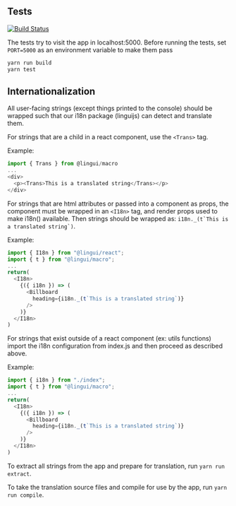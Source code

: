 ## Tests

[![Build Status](https://travis-ci.org/instructure/common-cartridge-viewer.svg?branch=master)](https://travis-ci.org/instructure/common-cartridge-viewer)

The tests try to visit the app in localhost:5000.
Before running the tests, set `PORT=5000` as an
environment variable to make them pass

```bash
yarn run build
yarn test
```

## Internationalization

All user-facing strings (except things printed to the console) should be wrapped
such that our i18n package (linguijs) can detect and translate them.

For strings that are a child in a react component, use the `<Trans>` tag.

Example:

```javascript
import { Trans } from @lingui/macro
...
<div>
  <p><Trans>This is a translated string</Trans></p>
</div>
```

For strings that are html attributes or passed into a component as props, the
component must be wrapped in an `<I18n>` tag, and render props used to make i18n()
available. Then strings should be wrapped as: `` i18n._(t`This is a translated string`) ``.

Example:

```javascript
import { I18n } from "@lingui/react";
import { t } from "@lingui/macro";
...
return(
  <I18n>
    {({ i18n }) => (
      <Billboard
        heading={i18n._(t`This is a translated string`)}
      />
    )}
  </I18n>
)
```

For strings that exist outside of a react component (ex: utils functions) import
the i18n configuration from index.js and then proceed as described above.

Example:

```javascript
import { i18n } from "./index";
import { t } from "@lingui/macro";
...
return(
  <I18n>
    {({ i18n }) => (
      <Billboard
        heading={i18n._(t`This is a translated string`)}
      />
    )}
  </I18n>
)
```

To extract all strings from the app and prepare for translation, run
`yarn run extract`.

To take the translation source files and compile for use by the app, run
`yarn run compile`.
